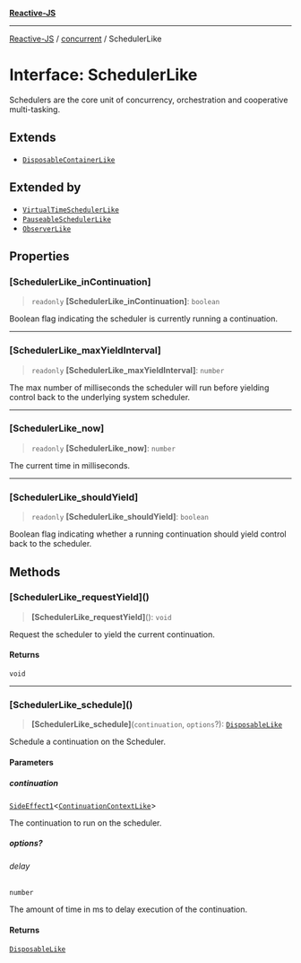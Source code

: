 [**Reactive-JS**](../../README.md)

***

[Reactive-JS](../../README.md) / [concurrent](../README.md) / SchedulerLike

# Interface: SchedulerLike

Schedulers are the core unit of concurrency, orchestration and
cooperative multi-tasking.

## Extends

- [`DisposableContainerLike`](../../utils/interfaces/DisposableContainerLike.md)

## Extended by

- [`VirtualTimeSchedulerLike`](VirtualTimeSchedulerLike.md)
- [`PauseableSchedulerLike`](PauseableSchedulerLike.md)
- [`ObserverLike`](ObserverLike.md)

## Properties

### \[SchedulerLike\_inContinuation\]

> `readonly` **\[SchedulerLike\_inContinuation\]**: `boolean`

Boolean flag indicating the scheduler is currently
running a continuation.

***

### \[SchedulerLike\_maxYieldInterval\]

> `readonly` **\[SchedulerLike\_maxYieldInterval\]**: `number`

The max number of milliseconds the scheduler will run
before yielding control back to the underlying system scheduler.

***

### \[SchedulerLike\_now\]

> `readonly` **\[SchedulerLike\_now\]**: `number`

The current time in milliseconds.

***

### \[SchedulerLike\_shouldYield\]

> `readonly` **\[SchedulerLike\_shouldYield\]**: `boolean`

Boolean flag indicating whether a running continuation
should yield control back to the scheduler.

## Methods

### \[SchedulerLike\_requestYield\]()

> **\[SchedulerLike\_requestYield\]**(): `void`

Request the scheduler to yield the current continuation.

#### Returns

`void`

***

### \[SchedulerLike\_schedule\]()

> **\[SchedulerLike\_schedule\]**(`continuation`, `options`?): [`DisposableLike`](../../utils/interfaces/DisposableLike.md)

Schedule a continuation on the Scheduler.

#### Parameters

##### continuation

[`SideEffect1`](../../functions/type-aliases/SideEffect1.md)\<[`ContinuationContextLike`](ContinuationContextLike.md)\>

The continuation to run on the scheduler.

##### options?

###### delay

`number`

The amount of time in ms to delay execution of the continuation.

#### Returns

[`DisposableLike`](../../utils/interfaces/DisposableLike.md)
